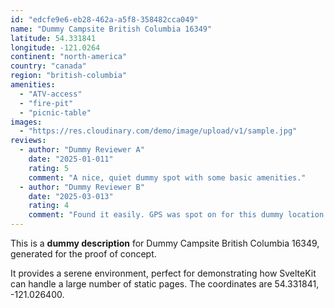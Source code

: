 ```yaml
---
id: "edcfe9e6-eb28-462a-a5f8-358482cca049"
name: "Dummy Campsite British Columbia 16349"
latitude: 54.331841
longitude: -121.0264
continent: "north-america"
country: "canada"
region: "british-columbia"
amenities:
  - "ATV-access"
  - "fire-pit"
  - "picnic-table"
images:
  - "https://res.cloudinary.com/demo/image/upload/v1/sample.jpg"
reviews:
  - author: "Dummy Reviewer A"
    date: "2025-01-011"
    rating: 5
    comment: "A nice, quiet dummy spot with some basic amenities."
  - author: "Dummy Reviewer B"
    date: "2025-03-013"
    rating: 4
    comment: "Found it easily. GPS was spot on for this dummy location."
---
```


This is a **dummy description** for Dummy Campsite British Columbia 16349, generated for the proof of concept.

It provides a serene environment, perfect for demonstrating how SvelteKit can handle a large number of static pages. The coordinates are 54.331841, -121.026400.
